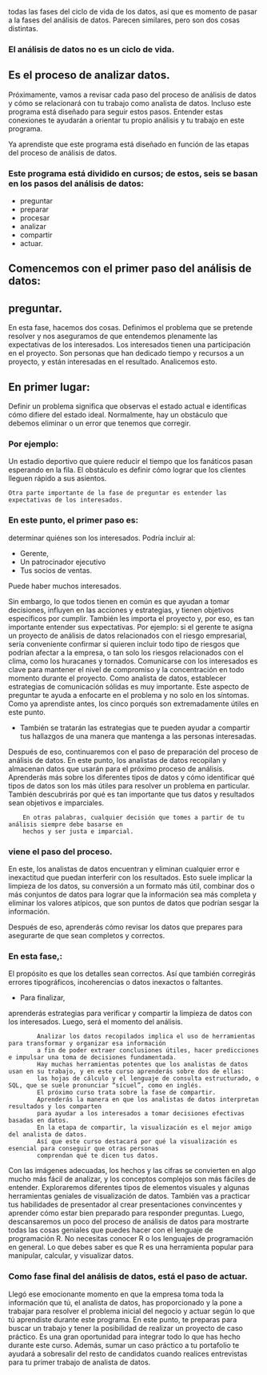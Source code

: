 todas las fases del ciclo de vida de los datos, así que es momento de pasar a la fases del análisis de datos.
Parecen similares, pero son dos cosas distintas.
### El análisis de datos no es un ciclo de vida.

## Es el proceso de analizar datos.

Próximamente, vamos a revisar cada paso del proceso de análisis de datos y cómo se relacionará con tu trabajo como analista de datos.
Incluso este programa está diseñado para seguir estos pasos. Entender estas conexiones te ayudarán a orientar tu propio análisis y tu trabajo en este programa.

Ya aprendiste que este programa está diseñado en función de las etapas del proceso de análisis de datos.
### Este programa está dividido en cursos; de estos, seis se basan en los pasos del análisis de datos:
- preguntar
- preparar
- procesar
- analizar
- compartir
- actuar.

## Comencemos con el primer paso del análisis de datos: 

## preguntar.

En esta fase, hacemos dos cosas.
Definimos el problema que se pretende resolver y nos aseguramos de que entendemos plenamente las expectativas de los interesados.
Los interesados tienen una participación en el proyecto.
Son personas que han dedicado tiempo y recursos a un proyecto, y están interesadas en el resultado. Analicemos esto.
## En primer lugar:
Definir un problema significa que observas el estado actual e identificas cómo difiere del estado ideal.
Normalmente, hay un obstáculo que debemos eliminar o un error que tenemos que corregir.
### Por ejemplo:
Un estadio deportivo que quiere reducir el tiempo que los fanáticos pasan esperando en la fila.
El obstáculo es definir cómo lograr que los clientes lleguen rápido a sus asientos.

    Otra parte importante de la fase de preguntar es entender las expectativas de los interesados.

### En este punto, el primer paso es:

determinar quiénes son los interesados.
Podría incluir al:
- Gerente,
- Un patrocinador ejecutivo 
- Tus socios de ventas.

Puede haber muchos interesados.

Sin embargo, lo que todos tienen en común es que ayudan a tomar decisiones, influyen en las acciones y estrategias, y tienen objetivos específicos por cumplir.
También les importa el proyecto y, por eso, es tan importante entender sus expectativas.
Por ejemplo:
si el gerente te asigna un proyecto de análisis de datos relacionados con el riesgo empresarial,
sería conveniente confirmar si quieren incluir todo tipo de riesgos que podrían afectar a la empresa,
o tan solo los riesgos relacionados con el clima, como los huracanes y tornados.
Comunicarse con los interesados es clave para mantener el nivel de compromiso y la concentración en todo momento durante el proyecto.
Como analista de datos, establecer estrategias de comunicación sólidas es muy importante.
Este aspecto de preguntar te ayuda a enfocarte en el problema y no solo en los síntomas.
Como ya aprendiste antes, los cinco porqués son extremadamente útiles en este punto.

- También se tratarán las estrategias que te pueden ayudar a compartir tus hallazgos de una manera que mantenga a las personas     interesadas.

Después de eso, continuaremos con el paso de preparación del proceso de análisis de datos.
En este punto, los analistas de datos recopilan y almacenan datos que usarán para el próximo proceso de análisis. Aprenderás más sobre los diferentes tipos de datos y cómo identificar
qué tipos de datos son los más útiles para resolver un problema en particular.
También descubrirás por qué es tan importante que tus datos y resultados sean objetivos e imparciales.

        En otras palabras, cualquier decisión que tomes a partir de tu análisis siempre debe basarse en
        hechos y ser justa e imparcial.

### viene el paso del proceso.

En este, los analistas de datos encuentran y eliminan cualquier error e inexactitud que puedan interferir con los resultados.
Esto suele implicar la limpieza de los datos, su conversión a un formato más útil, combinar dos o más conjuntos de datos para
lograr que la información sea más completa y eliminar los valores atípicos, que son puntos de datos que
podrían sesgar la información. 

Después de eso, aprenderás cómo revisar los datos que prepares para asegurarte de que sean completos y correctos.

### En esta fase,:

El propósito es que los detalles sean correctos.
Así que también corregirás errores tipográficos, incoherencias o datos inexactos o faltantes.

- Para finalizar,

aprenderás estrategias para verificar y compartir la limpieza de datos con los interesados.
Luego, será el momento del análisis. 

            Analizar los datos recopilados implica el uso de herramientas para transformar y organizar esa información
            a fin de poder extraer conclusiones útiles, hacer predicciones e impulsar una toma de decisiones fundamentada.
            Hay muchas herramientas potentes que los analistas de datos usan en su trabajo, y en este curso aprenderás sobre dos de ellas:
            las hojas de cálculo y el lenguaje de consulta estructurado, o SQL, que se suele pronunciar “sícuel”, como en inglés.
            El próximo curso trata sobre la fase de compartir.
            Aprenderás la manera en que los analistas de datos interpretan resultados y los comparten
            para ayudar a los interesados a tomar decisiones efectivas basadas en datos.
            En la etapa de compartir, la visualización es el mejor amigo del analista de datos.
            Así que este curso destacará por qué la visualización es esencial para conseguir que otras personas
            comprendan qué te dicen tus datos.

Con las imágenes adecuadas, los hechos y las cifras se convierten en algo mucho más fácil de analizar, y los conceptos complejos son más fáciles de entender. Exploraremos diferentes tipos de elementos visuales y algunas herramientas geniales de visualización de datos. También vas a practicar tus habilidades de presentador al crear presentaciones convincentes y aprender
cómo estar bien preparado para responder preguntas.
Luego, descansaremos un poco del proceso de análisis de datos para mostrarte todas las cosas geniales que puedes hacer
con el lenguaje de programación R. No necesitas conocer R o los lenguajes de programación en general.
Lo que debes saber es que R es una herramienta popular para manipular, calcular, y visualizar datos.

### Como fase final del análisis de datos, está el paso de actuar.

Llegó ese emocionante momento en que la empresa toma toda la información que tú, el analista de datos,
has proporcionado y la pone a trabajar para resolver el problema inicial del negocio y actuar según lo que tú aprendiste durante este programa. En este punto, te preparas para buscar un trabajo y tener la posibilidad de realizar un proyecto de caso práctico.
Es una gran oportunidad para integrar todo lo que has hecho durante este curso.
Además, sumar un caso práctico a tu portafolio te ayudará a sobresalir del resto de candidatos cuando realices entrevistas para tu primer trabajo de analista de datos.


